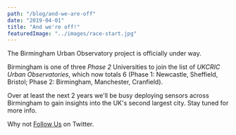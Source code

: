 ```yaml
---
path: "/blog/and-we-are-off"
date: "2019-04-01"
title: "And we're off!"
featuredImage: "../images/race-start.jpg"
---
```


The Birmingham Urban Observatory project is officially under way.

Birmingham is one of three _Phase 2_ Universities to join the list of _UKCRIC Urban Observatories_, which now totals 6 (Phase 1: Newcastle, Sheffield, Bristol; Phase 2: Birmingham, Manchester, Cranfield).

Over at least the next 2 years we'll be busy deploying sensors across Birmingham to gain insights into the UK's second largest city. Stay tuned for more info. 

Why not [Follow Us](https://twitter.com/BhamUrbanObs) on Twitter.